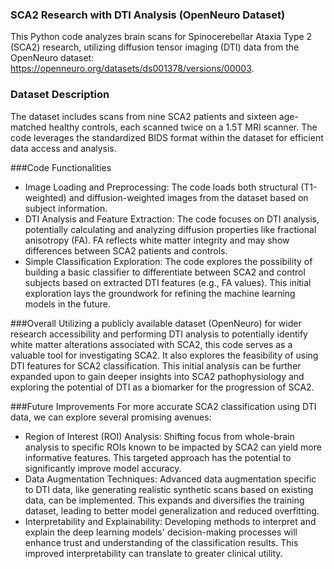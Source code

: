### SCA2 Research with DTI Analysis (OpenNeuro Dataset)
This Python code analyzes brain scans for Spinocerebellar Ataxia Type 2 (SCA2) research, utilizing diffusion tensor imaging (DTI) data from the OpenNeuro dataset: https://openneuro.org/datasets/ds001378/versions/00003.

### Dataset Description
The dataset includes scans from nine SCA2 patients and sixteen age-matched healthy controls, each scanned twice on a 1.5T MRI scanner. The code leverages the standardized BIDS format within the dataset for efficient data access and analysis.

###Code Functionalities
* Image Loading and Preprocessing: The code loads both structural (T1-weighted) and diffusion-weighted images from the dataset based on subject information.
* DTI Analysis and Feature Extraction: The code focuses on DTI analysis, potentially calculating and analyzing diffusion properties like fractional anisotropy (FA). FA reflects white matter integrity and may show differences between SCA2 patients and controls.
* Simple Classification Exploration: The code explores the possibility of building a basic classifier to differentiate between SCA2 and control subjects based on extracted DTI features (e.g., FA values). This initial exploration lays the groundwork for refining the machine learning models in the future.

###Overall
Utilizing a publicly available dataset (OpenNeuro) for wider research accessibility and performing DTI analysis to potentially identify white matter alterations associated with SCA2, this code serves as a valuable tool for investigating SCA2. It also explores the feasibility of using DTI features for SCA2 classification. This initial analysis can be further expanded upon to gain deeper insights into SCA2 pathophysiology and exploring the potential of DTI as a biomarker for the progression of SCA2.

###Future Improvements
For more accurate SCA2 classification using DTI data, we can explore several promising avenues:

* Region of Interest (ROI) Analysis: Shifting focus from whole-brain analysis to specific ROIs known to be impacted by SCA2 can yield more informative features. This targeted approach has the potential to significantly improve model accuracy.
* Data Augmentation Techniques: Advanced data augmentation specific to DTI data, like generating realistic synthetic scans based on existing data, can be implemented. This expands and diversifies the training dataset, leading to better model generalization and reduced overfitting.
* Interpretability and Explainability: Developing methods to interpret and explain the deep learning models' decision-making processes will enhance trust and understanding of the classification results. This improved interpretability can translate to greater clinical utility.
